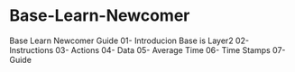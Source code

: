 # Base-Learn-Newcomer
Base Learn Newcomer Guide
01- Introducion
 Base is Layer2 
02- Instructions
03- Actions
04- Data
05- Average Time
06- Time Stamps
07- Guide
